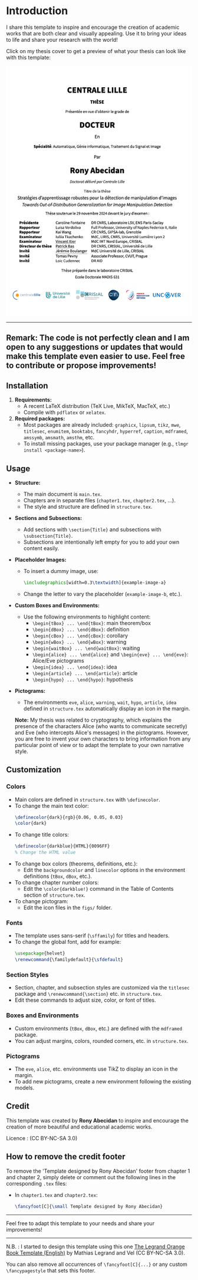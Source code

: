 # Introduction

I share this template to inspire and encourage the creation of academic works that are both clear and visually appealing. Use it to bring your ideas to life and share your research with the world!

Click on my thesis cover to get a preview of what your thesis can look like with this template:

[![Cover Image](./cover.png "Link to PDF")](https://pdf2flip.forge.apps.education.fr/?p=2&m=0#https://theses.hal.science/tel-04886125v1/document)



---
Remark: The code is not perfectly clean and I am open to any suggestions or updates that would make this template even easier to use. Feel free to contribute or propose improvements!
---


## Installation

1. **Requirements:**
   - A recent LaTeX distribution (TeX Live, MikTeX, MacTeX, etc.)
   - Compile with `pdflatex` or `xelatex`.
2. **Required packages:**
   - Most packages are already included: `graphicx`, `lipsum`, `tikz`, `mwe`, `titlesec`, `enumitem`, `booktabs`, `fancyhdr`, `hyperref`, `caption`, `mdframed`, `amssymb`, `amsmath`, `amsthm`, etc.
   - To install missing packages, use your package manager (e.g., `tlmgr install <package-name>`).

## Usage

- **Structure:**
  - The main document is `main.tex`.
  - Chapters are in separate files (`chapter1.tex`, `chapter2.tex`, ...).
  - The style and structure are defined in `structure.tex`.
- **Sections and Subsections:**
  - Add sections with `\section{Title}` and subsections with `\subsection{Title}`.
  - Subsections are intentionally left empty for you to add your own content easily.
- **Placeholder Images:**
  - To insert a dummy image, use:
    ```latex
    \includegraphics[width=0.3\textwidth]{example-image-a}
    ```
  - Change the letter to vary the placeholder (`example-image-b`, etc.).
- **Custom Boxes and Environments:**
  - Use the following environments to highlight content:
    - `\begin{tBox} ... \end{tBox}`: main theorem/box
    - `\begin{dBox} ... \end{dBox}`: definition
    - `\begin{cBox} ... \end{cBox}`: corollary
    - `\begin{wBox} ... \end{wBox}`: warning
    - `\begin{waitBox} ... \end{waitBox}`: waiting
    - `\begin{alice} ... \end{alice}` and `\begin{eve} ... \end{eve}`: Alice/Eve pictograms
    - `\begin{idea} ... \end{idea}`: idea
    - `\begin{article} ... \end{article}`: article
    - `\begin{hypo} ... \end{hypo}`: hypothesis
- **Pictograms:**
  - The environments `eve`, `alice`, `warning`, `wait`, `hypo`, `article`, `idea` defined in  `structure.tex` automatically display an icon in the margin.

  **Note:** My thesis was related to cryptography, which explains the presence of the characters Alice (who wants to communicate secretly) and Eve (who intercepts Alice's messages) in the pictograms. However, you are free to invent your own characters to bring information from any particular point of view or to adapt the template to your own narrative style.

## Customization

### Colors
- Main colors are defined in `structure.tex` with `\definecolor`.
- To change the main text color:
  ```latex
  \definecolor{dark}{rgb}{0.06, 0.05, 0.03}
  \color{dark}
  ```
- To change title colors:
  ```latex
  \definecolor{darkblue}{HTML}{0096FF}
  % Change the HTML value
  ```
- To change box colors (theorems, definitions, etc.):
  - Edit the `backgroundcolor` and `linecolor` options in the environment definitions (`tBox`, `dBox`, etc.).
- To change chapter number colors:
  - Edit the `\color{darkblue!}` command in the Table of Contents section of `structure.tex`.
- To change pictogram:
  - Edit the icon files in the `figs/` folder.

### Fonts
- The template uses sans-serif (`\sffamily`) for titles and headers.
- To change the global font, add for example:
  ```latex
  \usepackage{helvet}
  \renewcommand{\familydefault}{\sfdefault}
  ```

### Section Styles
- Section, chapter, and subsection styles are customized via the `titlesec` package and `\renewcommand{\section}` etc. in `structure.tex`.
- Edit these commands to adjust size, color, or font of titles.

### Boxes and Environments
- Custom environments (`tBox`, `dBox`, etc.) are defined with the `mdframed` package.
- You can adjust margins, colors, rounded corners, etc. in `structure.tex`.

### Pictograms
- The `eve`, `alice`, etc. environments use TikZ to display an icon in the margin.
- To add new pictograms, create a new environment following the existing models.

## Credit

This template was created by **Rony Abecidan** to inspire and encourage the creation of more beautiful and educational academic works.

Licence : (CC BY-NC-SA 3.0)

## How to remove the credit footer

To remove the 'Template designed by Rony Abecidan' footer from  chapter 1 and chapter 2, simply delete or comment out the following lines in the corresponding `.tex` files:

- In `chapter1.tex` and `chapter2.tex`:
  ```latex
  \fancyfoot[C]{\small Template designed by Rony Abecidan}
  ```

---

Feel free to adapt this template to your needs and share your improvements!

---

N.B. : I started to design this template using this one [The Legrand Orange Book Template (English)](https://www.overleaf.com/latex/templates/the-legrand-orange-book-template-english/jtctyfmnpppc) by Mathias Legrand and Vel (CC BY-NC-SA 3.0).


You can also remove all occurrences of `\fancyfoot[C]{...}` or any custom `\fancypagestyle` that sets this footer.